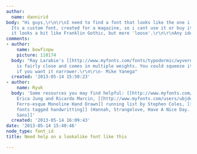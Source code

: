 ```yaml
---
author:
  name: dannirid
body: "Hi guys,\r\n\r\nI need to find a font that looks like the one i've attached.
  Its a custom font, created for a magazine, so i cant use it or buy it.\r\nTo me
  it looks a bit like Franklin Gothic, but more 'loose'.\r\n\r\nAny ideas??\r\n\r\nthx!!\r\n\r\n[img:sites/default/files/old-images/font2_5635.jpg]"
comments:
- author:
    name: bowfinpw
    picture: 110174
  body: "Ray Larabie's [[http://www.myfonts.com/fonts/typodermic/wyvern/?refby=bowfin|Wyvern]]
    is fairly close and comes in multiple weights. You could squeeze it a little,
    if you want it narrower.\r\n\r\n- Mike Yanega"
  created: '2013-05-14 15:50:23'
- author:
    name: Ryuk
  body: 'Some resources you may find helpful: [[http://www.myfonts.com/foundry/PintassilgoPrints|PintassilgoPrints]]
    Erica Jung and Ricardo Marcin, [[http://www.myfonts.com/users/ubjduiig5y/albums/602372|Pablo
    Ferro-esque Monoline Hand Drawn]] running list by Stephen Coles, [[http://www.youworkforthem.com/fonts/handwriting|YWFT
    fonts tagged handwritting]] (Hannah, Strangelove, Have A Nice Day...), [[http://www.myfonts.com/fonts/german-leon/gl-benicassim|Benicassim
    Sans]]'
  created: '2013-05-14 16:09:43'
date: '2013-05-14 15:40:46'
node_type: font_id
title: Need help on a lookalike font like this

---
```

